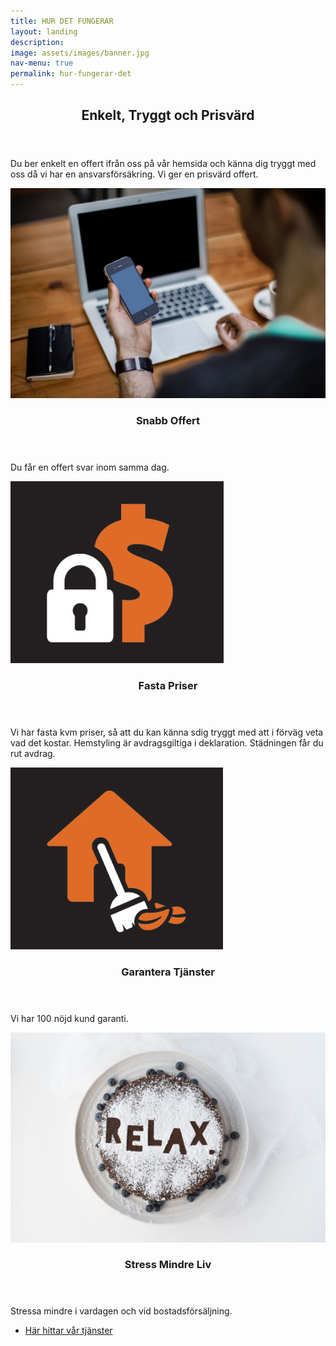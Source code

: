 ```yaml
---
title: HUR DET FUNGERAR
layout: landing
description: 
image: assets/images/banner.jpg
nav-menu: true
permalink: hur-fungerar-det
---
```


<!-- Main -->
<div id="main">

<!-- One -->
<section id="one">
	<div class="inner">
		<header class="major">
			<h2>Enkelt, Tryggt och Prisvärd</h2>
		</header>
		<p>Du ber enkelt en offert ifrån oss på vår hemsida och känna dig tryggt med oss då vi har en ansvarsförsäkring. Vi ger en prisvärd offert.</p>
	</div>
</section>

<!-- Two -->
<section id="two" class="spotlights">
	<section>
		<img class="image" src="assets/images/callormail.jpg" alt="" data-position="center center" />
		<div class="content">
			<div class="inner">
				<header class="major">
					<h3>Snabb Offert</h3>
				</header>
				<p>Du får en offert svar inom samma dag.</p>
			</div>
		</div>
	</section>
	<section>
		<div class="resize_img">
  		  <img class="image" src="assets/images/fastpris.jpg" alt="" data-position="top center" />
		</div>
		<div class="content">
			<div class="inner">
				<header class="major">
					<h3>Fasta Priser</h3>
				</header>
				<p>Vi har fasta kvm priser, så att du kan känna sdig tryggt med att i förväg veta vad det kostar. Hemstyling är avdragsgiltiga i deklaration. Städningen får du rut avdrag.</p>
			</div>
		</div>
	</section>
	<section>
		<div class="resize_img">
		  <img class="image" src="assets/images/atwork.jpg" alt="" data-position="top center" />
		</div>
		<div class="content">
			<div class="inner">
				<header class="major">
					<h3>Garantera Tjänster</h3>
				</header>
				<p>Vi har 100 nöjd kund garanti.</p>
			</div>
		</div>
	</section>
	<section>
		<img class="image" src="assets/images/relax.jpg" alt="" data-position="25% 25%" />
		<div class="content">
			<div class="inner">
				<header class="major">
					<h3>Stress Mindre Liv</h3>
				</header>
				<p>Stressa mindre i vardagen och vid bostadsförsäljning.</p>
			</div>
		</div>
	</section>
</section>

<!-- Three -->
<section id="three">
	<div class="inner">
		<!--<header class="major">
			<h2>Massa libero</h2>
		</header>
		<p>Nullam et orci eu lorem consequat tincidunt vivamus et sagittis libero. Mauris aliquet magna magna sed nunc rhoncus pharetra. Pellentesque condimentum sem. In efficitur ligula tate urna. Maecenas laoreet massa vel lacinia pellentesque lorem ipsum dolor. Nullam et orci eu lorem consequat tincidunt. Vivamus et sagittis libero. Mauris aliquet magna magna sed nunc rhoncus amet pharetra et feugiat tempus.</p>-->
		<ul class="actions">
			<li><a href="tjanster" class="button next">Här hittar vår tjänster</a></li>
		</ul>
	</div>
</section>

</div>
